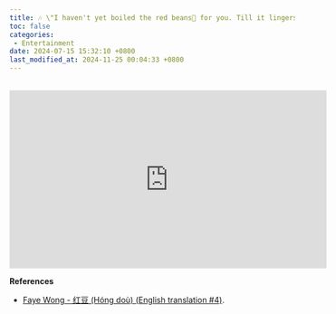 ```yaml
---
title: 🎶 \"I haven't yet boiled the red beans🫘 for you. Till it lingers like the wound in me\"
toc: false
categories:
 - Entertainment
date: 2024-07-15 15:32:10 +0800
last_modified_at: 2024-11-25 00:04:33 +0800
---
```


<br>

<iframe class="iframe--video" width="560" height="315" src="https://www.youtube.com/embed/5wmfXve11rM?si=O9O0eHEWrXVXzjLf" title="YouTube video player" frameborder="0" allow="accelerometer; autoplay; clipboard-write; encrypted-media; gyroscope; picture-in-picture; web-share" referrerpolicy="strict-origin-when-cross-origin" allowfullscreen></iframe>

<br>

**References**

- [Faye Wong - 红豆 (Hóng doù) (English translation #4)](https://lyricstranslate.com/en/%E7%BA%A2%E8%B1%86h%C3%B3ng-do%C3%B9-red-bean.html).
